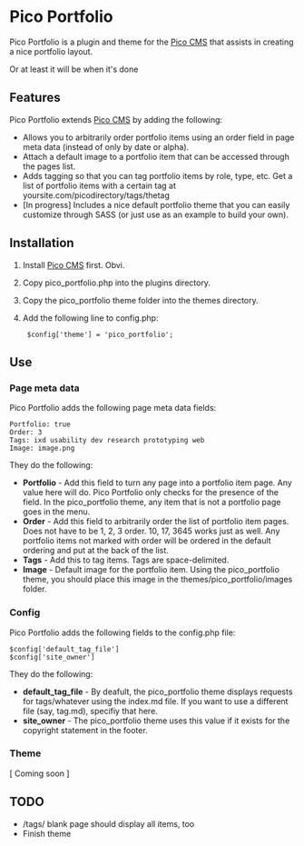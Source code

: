 # Pico Portfolio

Pico Portfolio is a plugin and theme for the [Pico CMS](http://picocms.org/) that assists in creating a nice portfolio layout.

Or at least it will be when it's done

## Features

Pico Portfolio extends [Pico CMS](http://picocms.org/) by adding the following:

* Allows you to arbitrarily order portfolio items using an order field in page meta data (instead of only by date or alpha).
* Attach a default image to a portfolio item that can be accessed through the pages list.
* Adds tagging so that you can tag portfolio items by role, type, etc. Get a list of portfolio items with a certain tag at yoursite.com/picodirectory/tags/thetag
* [In progress] Includes a nice default portfolio theme that you can easily customize through SASS (or just use as an example to build your own).

## Installation

1. Install [Pico CMS](http://picocms.org/) first. Obvi.

1. Copy pico_portfolio.php into the plugins directory.

1. Copy the pico_portfolio theme folder into the themes directory.

1. Add the following line to config.php:

		$config['theme'] = 'pico_portfolio'; 

## Use

### Page meta data

Pico Portfolio adds the following page meta data fields:

	Portfolio: true
	Order: 3
	Tags: ixd usability dev research prototyping web
	Image: image.png 
	
They do the following:

* __Portfolio__ - Add this field to turn any page into a portfolio item page. Any value here will do. Pico Portfolio only checks for the presence of the field. In the pico_portfolio theme, any item that is not a portfolio page goes in the menu.
* __Order__ - Add this field to arbitrarily order the list of portfolio item pages. Does not have to be 1, 2, 3 order. 10, 17, 3645 works just as well. Any portfolio items not marked with order will be ordered in the default ordering and put at the back of the list.
* __Tags__ - Add this to tag items. Tags are space-delimited.
* __Image__ - Default image for the portfolio item. Using the pico_portfolio theme, you should place this image in the themes/pico_portfolio/images folder.

### Config

Pico Portfolio adds the following fields to the config.php file:

	$config['default_tag_file']
	$config['site_owner']
	
They do the following:

* __default_tag_file__ - By deafult, the pico_portfolio theme displays requests for tags/whatever using the index.md file. If you want to use a different file (say, tag.md), specifiy that here.
* __site_owner__ - The pico_portfolio theme uses this value if it exists for the copyright statement in the footer.

### Theme

[ Coming soon ]

## TODO

* /tags/ blank page should display all items, too
* Finish theme